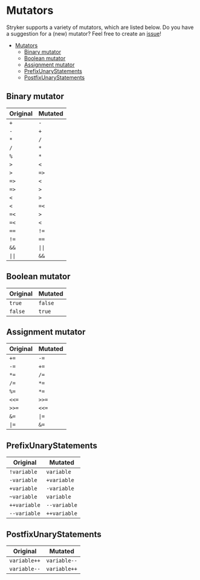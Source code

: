 # Mutators
Stryker supports a variety of mutators, which are listed below. Do you have a suggestion for a (new) mutator? Feel free to create an [issue](https://github.com/stryker-mutator/stryker-net/issues)!

<!-- TOC -->

- [Mutators](#mutators)
    - [Binary mutator](#binary-mutator)
    - [Boolean mutator](#boolean-mutator)
    - [Assignment mutator](#assignment-mutator)
    - [PrefixUnaryStatements](#prefixunarystatements)
    - [PostfixUnaryStatements](#postfixunarystatements)

<!-- /TOC -->

## Binary mutator
| Original | Mutated | 
| ------------- | ------------- | 
| `+` | `-` |
| `-` | `+` |
| `*` | `/` |
| `/` | `*` |
| `%` | `*` |
| `>` | `<` |
| `>` | `=>` |
| `=>` | `<` |
| `=>` | `>` |
| `<` | `>` |
| `<` | `=<` |
| `=<` | `>` |
| `=<` | `<` |
| `==` | `!=` |
| `!=` | `==` |
| `&&` | `\|\|`
| `\|\|` | `&&`

## Boolean mutator
| Original | Mutated | 
| ------------- | ------------- | 
| `true` | `false` |
| `false` | `true` |

## Assignment mutator
| Original | Mutated | 
| ------------- | ------------- | 
|`+= `	| `-= ` |
|`-= `	| `+= ` |
|`*= `	| `/= ` |
|`/= `	| `*= ` |
|`%= `	| `*= ` |
|`<<=`  | `>>=` |
|`>>=`  | `<<=` |
|`&= `	| `\|= ` |
|`\|= `	| `&= ` |

## PrefixUnaryStatements
|    Original   |   Mutated  | 
| ------------- | ---------- | 
|  `!variable` 	| `variable` |
|  `-variable`  | `+variable`|
|  `+variable` 	| `-variable`|
|  `~variable` 	| `variable` |
|  `++variable` | `--variable` |
|  `--variable` | `++variable` |

## PostfixUnaryStatements
|    Original   |   Mutated  | 
| ------------- | ---------- | 
| `variable++`  | `variable--` |
| `variable--`  | `variable++` |

